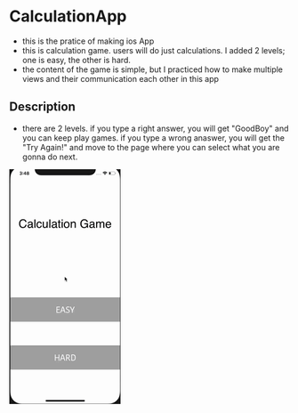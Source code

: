 # CalculationApp
- this is the pratice of making ios App
- this is calculation game. users will do just calculations. I added 2 levels; one is easy, the other is hard. 
- the content of the game is simple, but I practiced how to make multiple views and their communication each other in this app

## Description
- there are 2 levels. if you type a right answer, you will get "GoodBoy" and you can keep play games. if you type a wrong anaswer, 
you will get the "Try Again!" and move to the page where you can select what you are gonna do next.

![Image](/CalculationApp/image/anim.gif)
